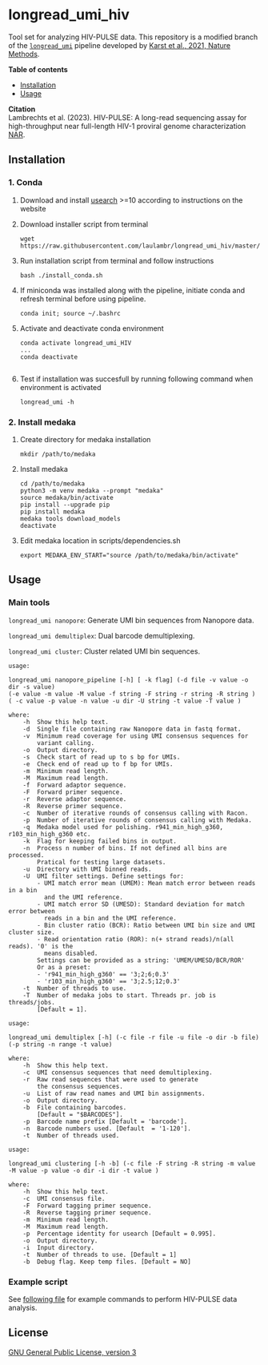 # longread_umi_hiv

Tool set for analyzing HIV-PULSE data. This repository is a modified branch of the [`longread_umi`](https://github.com/SorenKarst/longread_umi) pipeline developed by [Karst et al., 2021, Nature Methods](https://doi.org/10.1038/s41592-020-01041-y). 

**Table of contents**
- [Installation](#installation)
- [Usage](#usage)

**Citation**  
Lambrechts et al. (2023). HIV-PULSE: A long-read sequencing assay for high-throughput near full-length HIV-1 proviral genome characterization [NAR](https://academic.oup.com/nar/article/51/20/e102/7306674).

## Installation

### 1. Conda

1. Download and install [usearch](https://drive5.com/usearch/download.html) >=10 according to instructions on the website
   
   
2. Download installer script from terminal  
   ```
   wget https://raw.githubusercontent.com/laulambr/longread_umi_hiv/master/scripts/install_conda.sh
   ```
   
3. Run installation script from terminal and follow instructions 
   ```
   bash ./install_conda.sh
   
4. If miniconda was installed along with the pipeline, initiate conda and refresh terminal before using pipeline.  
   ```
   conda init; source ~/.bashrc
   
5. Activate and deactivate conda environment
   
   ```
   conda activate longread_umi_HIV
   ...
   conda deactivate
 
6. Test if installation was succesfull by running following command when environment is activated
   ```
   longread_umi -h

### 2. Install medaka
1. Create directory for medaka installation
    ```
    mkdir /path/to/medaka
    ```

2. Install medaka
    ```
    cd /path/to/medaka
    python3 -m venv medaka --prompt "medaka"
    source medaka/bin/activate
    pip install --upgrade pip
    pip install medaka
    medaka tools download_models
    deactivate
    ```   
2. Edit medaka location in scripts/dependencies.sh
   ```
   export MEDAKA_ENV_START="source /path/to/medaka/bin/activate"
   ```

## Usage

### Main tools


`longread_umi nanopore`: Generate UMI bin sequences from Nanopore data.

`longread_umi demultiplex`: Dual barcode demultiplexing.

`longread_umi cluster`: Cluster related UMI bin sequences. 

```   
usage: 

longread_umi nanopore_pipeline [-h] [ -k flag] (-d file -v value -o dir -s value) 
(-e value -m value -M value -f string -F string -r string -R string )
( -c value -p value -n value -u dir -U string -t value -T value ) 

where:
    -h  Show this help text.
    -d  Single file containing raw Nanopore data in fastq format.
    -v  Minimum read coverage for using UMI consensus sequences for 
        variant calling.
    -o  Output directory.
    -s  Check start of read up to s bp for UMIs.
    -e  Check end of read up to f bp for UMIs.
    -m  Minimum read length.
    -M  Maximum read length.
    -f  Forward adaptor sequence. 
    -F  Forward primer sequence.
    -r  Reverse adaptor sequence.
    -R  Reverse primer sequence.
    -c  Number of iterative rounds of consensus calling with Racon.
    -p  Number of iterative rounds of consensus calling with Medaka.
    -q  Medaka model used for polishing. r941_min_high_g360, r103_min_high_g360 etc.
    -k  Flag for keeping failed bins in output.
    -n  Process n number of bins. If not defined all bins are processed.
        Pratical for testing large datasets.
    -u  Directory with UMI binned reads.
    -U  UMI filter settings. Define settings for:
        - UMI match error mean (UMEM): Mean match error between reads in a bin
          and the UMI reference.
        - UMI match error SD (UMESD): Standard deviation for match error between
          reads in a bin and the UMI reference.
        - Bin cluster ratio (BCR): Ratio between UMI bin size and UMI cluster size.
        - Read orientation ratio (ROR): n(+ strand reads)/n(all reads). '0' is the
          means disabled.
        Settings can be provided as a string: 'UMEM/UMESD/BCR/ROR'
        Or as a preset:
        - 'r941_min_high_g360' == '3;2;6;0.3'
        - 'r103_min_high_g360' == '3;2.5;12;0.3'
    -t  Number of threads to use.
    -T  Number of medaka jobs to start. Threads pr. job is threads/jobs.
        [Default = 1].		
```

```   
usage: 

longread_umi demultiplex [-h] (-c file -r file -u file -o dir -b file)
(-p string -n range -t value) 

where:
    -h  Show this help text.
    -c  UMI consensus sequences that need demultiplexing.
    -r  Raw read sequences that were used to generate
        the consensus sequences.
    -u  List of raw read names and UMI bin assignments.
    -o  Output directory.
    -b  File containing barcodes. 
        [Default = "$BARCODES"].
    -p  Barcode name prefix [Default = 'barcode'].
    -n  Barcode numbers used. [Default  = '1-120'].
    -t  Number of threads used.
```

```   
usage: 

longread_umi clustering [-h -b] (-c file -F string -R string -m value -M value -p value -o dir -i dir -t value ) 

where:
    -h  Show this help text.
    -c  UMI consensus file.
    -F  Forward tagging primer sequence.
    -R  Reverse tagging primer sequence.
    -m  Minimum read length.
    -M  Maximum read length.
    -p  Percentage identity for usearch [Default = 0.995].
    -o  Output directory.
    -i  Input directory.
    -t  Number of threads to use. [Default = 1]
    -b  Debug flag. Keep temp files. [Default = NO]	
```
### Example script

See [following file](https://github.com/laulambr/longread_umi_hiv/blob/master/Example.sh) for example commands to perform HIV-PULSE data analysis.
  
## License
[GNU General Public License, version 3](LICENSE)